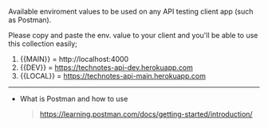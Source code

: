Available enviroment values to be used on any API testing client app (such as Postman).

Please copy and paste the env. value to your client and you'll be able to use this collection easily;

1. {{MAIN}} = http://localhost:4000
2. {{DEV}} = https://technotes-api-dev.herokuapp.com
3. {{LOCAL}} = https://technotes-api-main.herokuapp.com

---
* What is Postman and how to use
  > https://learning.postman.com/docs/getting-started/introduction/